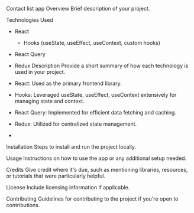 Contact list app
Overview
 Brief description of your project.

Technologies Used
- React
  + Hooks (useState, useEffect, useContext, custom hooks)
- React Query
- Redux
Description
Provide a short summary of how each technology is used in your project.

- React: Used as the primary frontend library.
- Hooks: Leveraged useState, useEffect, useContext extensively for managing state and context.
- React Query: Implemented for efficient data fetching and caching.
- Redux: Utilized for centralized state management.
- 
Installation
Steps to install and run the project locally.

Usage
Instructions on how to use the app or any additional setup needed.

Credits
Give credit where it's due, such as mentioning libraries, resources, or tutorials that were particularly helpful.

License
Include licensing information if applicable.

Contributing
Guidelines for contributing to the project if you're open to contributions.


